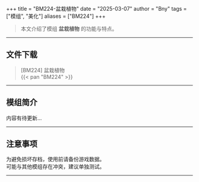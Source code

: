 +++
title = "BM224-盆栽植物"
date = "2025-03-07"
author = "Bny"
tags = ["模组", "美化"]
aliases = ["BM224"]
+++

> 本文介绍了模组 **盆栽植物** 的功能与特点。

---

## 文件下载

> [BM224] 盆栽植物  
{{< pan "BM224" >}}  

---

## 模组简介

>  
内容有待更新...  

---

## 注意事项

>  
为避免损坏存档，使用前请备份游戏数据。  
可能与其他模组存在冲突，建议单独测试。  

---

